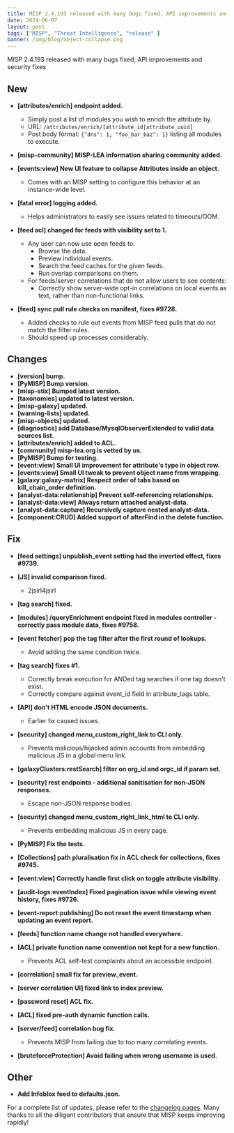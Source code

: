 ```yaml
---
title: MISP 2.4.193 released with many bugs fixed, API improvements and security fixes 
date: 2024-06-07
layout: post
tags: ["MISP", "Threat Intelligence", "release" ]
banner: /img/blog/object-collapse.png
---
```


MISP 2.4.193 released with many bugs fixed, API improvements and security fixes

## New

- **[attributes/enrich] endpoint added.**
  - Simply post a list of modules you wish to enrich the attribute by.
  - URL: `/attributes/enrich/[attribute_id|attribute_uuid]`
  - Post body format: `{"dns": 1, "foo_bar_baz": 1}` listing all modules to execute.
  
- **[misp-community] MISP-LEA information sharing community added.**

- **[events:view] New UI feature to collapse Attributes inside an object.**
  - Comes with an MISP setting to configure this behavior at an instance-wide level.

- **[fatal error] logging added.**
  - Helps administrators to easily see issues related to timeouts/OOM.

- **[feed acl] changed for feeds with visibility set to 1.**
  - Any user can now use open feeds to:
    - Browse the data.
    - Preview individual events.
    - Search the feed caches for the given feeds.
    - Run overlap comparisons on them.
  - For feeds/server correlations that do not allow users to see contents:
    - Correctly show server-wide opt-in correlations on local events as text, rather than non-functional links.

- **[feed] sync pull rule checks on manifest, fixes #9728.**
  - Added checks to rule out events from MISP feed pulls that do not match the filter rules.
  - Should speed up processes considerably.

## Changes

- **[version] bump.**
- **[PyMISP] Bump version.**
- **[misp-stix] Bumped latest version.**
- **[taxonomies] updated to latest version.**
- **[misp-galaxy] updated.**
- **[warning-lists] updated.**
- **[misp-objects] updated.**
- **[diagnostics] add Database/MysqlObserverExtended to valid data sources list.**
- **[attributes/enrich] added to ACL.**
- **[community] misp-lea.org is vetted by us.**
- **[PyMISP] Bump for testing.**
- **[event:view] Small UI improvement for attribute's type in object row.**
- **[events:view] Small UI tweak to prevent object name from wrapping.**
- **[galaxy:galaxy-matrix] Respect order of tabs based on kill_chain_order definition.**
- **[analyst-data:relationship] Prevent self-referencing relationships.**
- **[analyst-data:view] Always return attached analyst-data.**
- **[analyst-data:capture] Recursively capture nested analyst-data.**
- **[component:CRUD] Added support of afterFind in the delete function.**

## Fix

- **[feed settings] unpublish_event setting had the inverted effect, fixes #9739.**
- **[JS] invalid comparison fixed.**
  - 2jsirl4jsirl

- **[tag search] fixed.**
- **[modules] /queryEnrichment endpoint fixed in modules controller - correctly pass module data, fixes #9758.**
- **[event fetcher] pop the tag filter after the first round of lookups.**
  - Avoid adding the same condition twice.

- **[tag search] fixes #1.**
  - Correctly break execution for ANDed tag searches if one tag doesn't exist.
  - Correctly compare against event_id field in attribute_tags table.

- **[API] don't HTML encode JSON documents.**
  - Earlier fix caused issues.

- **[security] changed menu_custom_right_link to CLI only.**
  - Prevents malicious/hijacked admin accounts from embedding malicious JS in a global menu link.

- **[galaxyClusters:restSearch] filter on org_id and orgc_id if param set.**
- **[security] rest endpoints - additional sanitisation for non-JSON responses.**
  - Escape non-JSON response bodies.

- **[security] changed menu_custom_right_link_html to CLI only.**
  - Prevents embedding malicious JS in every page.

- **[PyMISP] Fix the tests.**
- **[Collections] path pluralisation fix in ACL check for collections, fixes #9745.**

- **[event:view] Correctly handle first click on toggle attribute visibility.**
- **[audit-logs:eventIndex] Fixed pagination issue while viewing event history, fixes #9726.**
- **[event-report:publishing] Do not reset the event timestamp when updating an event report.**
- **[feeds] function name change not handled everywhere.**
- **[ACL] private function name convention not kept for a new function.**
  - Prevents ACL self-test complaints about an accessible endpoint.

- **[correlation] small fix for preview_event.**
- **[server correlation UI] fixed link to index preview.**
- **[password reset] ACL fix.**
- **[ACL] fixed pre-auth dynamic function calls.**
- **[server/feed] correlation bug fix.**
  - Prevents MISP from failing due to too many correlating events.

- **[bruteforceProtection] Avoid failing when wrong username is used.**

## Other

- **Add Infoblox feed to defaults.json.**

For a complete list of updates, please refer to the [changelog pages](https://www.misp-project.org/Changelog.txt). Many thanks to all the diligent contributors that ensure that MISP keeps improving rapidly!



